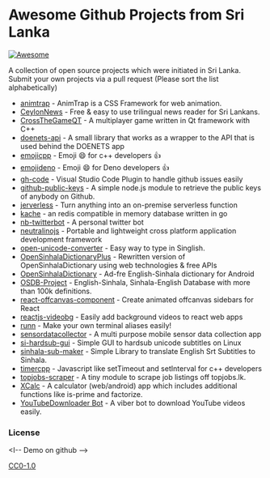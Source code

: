 # Awesome Github Projects from Sri Lanka
[![Awesome](https://awesome.re/badge.svg)](https://awesome.re)

A collection of open source projects which were initiated in Sri Lanka. Submit your own projects via a pull request (Please sort the list alphabetically)

- [animtrap](https://github.com/sanjayaharshana/AnimTrap) - AnimTrap is a CSS Framework for web animation.
- [CeylonNews](https://github.com/ipmanlk/CeylonNews) -  Free & easy to use trilingual news reader for Sri Lankans.
- [CrossTheGameQT](https://github.com/SenuraMalaka/CrossTheGameQT) - A multiplayer game written in Qt framework with C++
- [doenets-api](https://github.com/ishan-marikar/doenets-api) - A small library that works as a wrapper to the API that is used behind the DOENETS app
- [emojicpp](https://github.com/shalithasuranga/emojicpp) - Emoji :smile: for c++ developers :+1:
- [emojideno](https://github.com/99xt/emojideno) - Emoji :smile: for Deno developers :+1:
- [gh-code](https://github.com/99xt/gh-code) - Visual Studio Code Plugin to handle github issues easily
- [github-public-keys](https://github.com/ishan-marikar/github-public-keys) - A simple node.js module to retrieve the public keys of anybody on Github.
- [jerverless](https://github.com/jerverless/jerverless) - Turn anything into an on-premise serverless function
- [kache](https://github.com/kasvith/kache) - an redis compatible in memory database written in go
- [nb-twitterbot](https://github.com/namila007/nb-twitter-bot) - A personal twitter bot
- [neutralinojs](https://github.com/neutralinojs/neutralinojs) - Portable and lightweight cross platform application development framework
- [open-unicode-converter](https://github.com/s1n7ax/open-unicode-converter) - Easy way to type in Singlish.
- [OpenSinhalaDictionaryPlus](https://github.com/ipmanlk/OpenSinhalaDictionaryPlus) - Rewritten version of OpenSinhalaDictionary using web technologies & free APIs
- [OpenSinhalaDictionary](https://github.com/ipmanlk/OpenSinhalaDictionary) - Ad-fre English-Sinhala dictionary for Android
- [OSDB-Project](https://github.com/ipmanlk/OSDB-Project) - English-Sinhala, Sinhala-English Database with more than 100k definitions.
- [react-offcanvas-component](https://github.com/samAbeywickrama/react-offcanvas-component) - Create animated offcanvas sidebars for React
- [reactjs-videobg](https://github.com/samAbeywickrama/reactjs-videobg) - Easily add background videos to react web apps
- [runn](https://github.com/shalithasuranga/runn) - Make your own terminal aliases easily!
- [sensordatacollector](https://github.com/CodeLanka/SensorDataCollector) - A multi purpose mobile sensor data collection app
- [si-hardsub-gui](https://github.com/ipmanlk/si-hardsub-gui) - Simple GUI to hardsub unicode subtitles on Linux
- [sinhala-sub-maker](https://github.com/ipmanlk/sinhala-sub-maker) -  Simple Library to translate English Srt Subtitles to Sinhala.
- [timercpp](https://github.com/shalithasuranga/timercpp) - Javascript like setTimeout and setInterval for c++ developers
- [topjobs-scraper](https://github.com/ishan-marikar/topjobslk-scraper) - A tiny module to scrape job listings off topjobs.lk.
- [XCalc](https://github.com/sahithyandev/xcalc) - A calculator (web/android) app which includes additional functions like is-prime and factorize.
- [YouTubeDownloader Bot](https://github.com/sahithyandev/youtube-downloader-bot) - A viber bot to download YouTube videos easily.

### License
<I-- Demo on github -->

[CC0-1.0](LICENSE)
